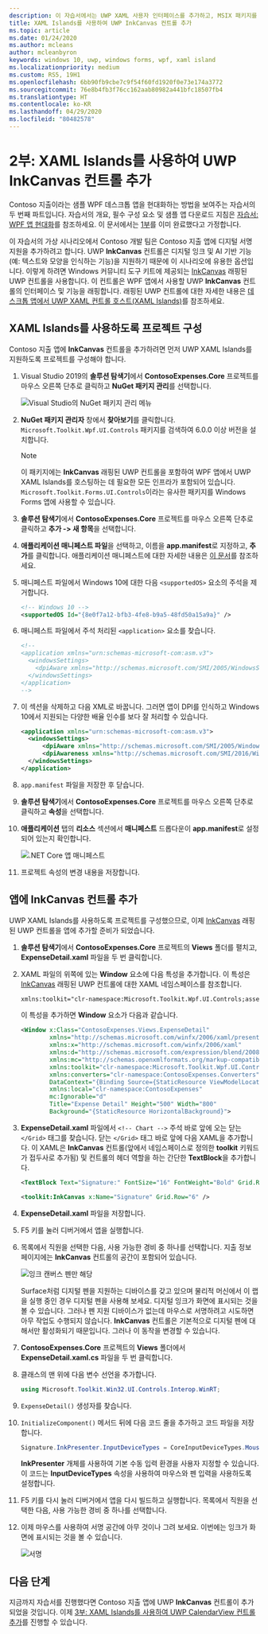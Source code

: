 ```yaml
---
description: 이 자습서에서는 UWP XAML 사용자 인터페이스를 추가하고, MSIX 패키지를 만들고, WPF 앱에 다른 최신 구성 요소를 통합하는 방법을 보여줍니다.
title: XAML Islands를 사용하여 UWP InkCanvas 컨트롤 추가
ms.topic: article
ms.date: 01/24/2020
ms.author: mcleans
author: mcleanbyron
keywords: windows 10, uwp, windows forms, wpf, xaml island
ms.localizationpriority: medium
ms.custom: RS5, 19H1
ms.openlocfilehash: 6bb90fb9cbe7c9f54f60fd1920f0e73e174a3772
ms.sourcegitcommit: 76e8b4fb3f76cc162aab80982a441bfc18507fb4
ms.translationtype: HT
ms.contentlocale: ko-KR
ms.lasthandoff: 04/29/2020
ms.locfileid: "80482578"
---
```

# <a name="part-2-add-a-uwp-inkcanvas-control-using-xaml-islands"></a>2부: XAML Islands를 사용하여 UWP InkCanvas 컨트롤 추가

Contoso 지출이라는 샘플 WPF 데스크톱 앱을 현대화하는 방법을 보여주는 자습서의 두 번째 파트입니다. 자습서의 개요, 필수 구성 요소 및 샘플 앱 다운로드 지침은 [자습서: WPF 앱 현대화](modernize-wpf-tutorial.md)를 참조하세요. 이 문서에서는 [1부](modernize-wpf-tutorial-1.md)를 이미 완료했다고 가정합니다.

이 자습서의 가상 시나리오에서 Contoso 개발 팀은 Contoso 지출 앱에 디지털 서명 지원을 추가하려고 합니다. UWP **InkCanvas** 컨트롤은 디지털 잉크 및 AI 기반 기능(예: 텍스트와 모양을 인식하는 기능)을 지원하기 때문에 이 시나리오에 유용한 옵션입니다. 이렇게 하려면 Windows 커뮤니티 도구 키트에 제공되는 [InkCanvas](https://docs.microsoft.com/windows/communitytoolkit/controls/wpf-winforms/inkcanvas) 래핑된 UWP 컨트롤을 사용합니다. 이 컨트롤은 WPF 앱에서 사용할 UWP **InkCanvas** 컨트롤의 인터페이스 및 기능을 래핑합니다. 래핑된 UWP 컨트롤에 대한 자세한 내용은 [데스크톱 앱에서 UWP XAML 컨트롤 호스트(XAML Islands)](xaml-islands.md)를 참조하세요.

## <a name="configure-the-project-to-use-xaml-islands"></a>XAML Islands를 사용하도록 프로젝트 구성

Contoso 지출 앱에 **InkCanvas** 컨트롤을 추가하려면 먼저 UWP XAML Islands를 지원하도록 프로젝트를 구성해야 합니다.

1. Visual Studio 2019의 **솔루션 탐색기**에서 **ContosoExpenses.Core** 프로젝트를 마우스 오른쪽 단추로 클릭하고 **NuGet 패키지 관리**를 선택합니다.

    ![Visual Studio의 NuGet 패키지 관리 메뉴](images/wpf-modernize-tutorial//ManageNuGetPackages.png)

2. **NuGet 패키지 관리자** 창에서 **찾아보기**를 클릭합니다. `Microsoft.Toolkit.Wpf.UI.Controls` 패키지를 검색하여 6.0.0 이상 버전을 설치합니다.

    > [!NOTE]
    > 이 패키지에는 **InkCanvas** 래핑된 UWP 컨트롤을 포함하여 WPF 앱에서 UWP XAML Islands를 호스팅하는 데 필요한 모든 인프라가 포함되어 있습니다. `Microsoft.Toolkit.Forms.UI.Controls`이라는 유사한 패키지를 Windows Forms 앱에 사용할 수 있습니다.

3. **솔루션 탐색기**에서 **ContosoExpenses.Core** 프로젝트를 마우스 오른쪽 단추로 클릭하고 **추가 -> 새 항목**을 선택합니다.

4. **애플리케이션 매니페스트 파일**을 선택하고, 이름을 **app.manifest**로 지정하고, **추가**를 클릭합니다. 애플리케이션 매니페스트에 대한 자세한 내용은 [이 문서](https://docs.microsoft.com/windows/desktop/SbsCs/application-manifests)를 참조하세요.

5. 매니페스트 파일에서 Windows 10에 대한 다음 `<supportedOS>` 요소의 주석을 제거합니다.

    ```xml
    <!-- Windows 10 -->
    <supportedOS Id="{8e0f7a12-bfb3-4fe8-b9a5-48fd50a15a9a}" />
    ```

6. 매니페스트 파일에서 주석 처리된 `<application>` 요소를 찾습니다.

    ```xml
    <!--
    <application xmlns="urn:schemas-microsoft-com:asm.v3">
      <windowsSettings>
        <dpiAware xmlns="http://schemas.microsoft.com/SMI/2005/WindowsSettings">true</dpiAware>
      </windowsSettings>
    </application>
    -->
    ```

7. 이 섹션을 삭제하고 다음 XML로 바꿉니다. 그러면 앱이 DPI를 인식하고 Windows 10에서 지원되는 다양한 배율 인수를 보다 잘 처리할 수 있습니다.

    ```xml
    <application xmlns="urn:schemas-microsoft-com:asm.v3">
      <windowsSettings>
          <dpiAware xmlns="http://schemas.microsoft.com/SMI/2005/WindowsSettings">true/PM</dpiAware>
          <dpiAwareness xmlns="http://schemas.microsoft.com/SMI/2016/WindowsSettings">PerMonitorV2, PerMonitor</dpiAwareness>
      </windowsSettings>
    </application>
    ```

8. `app.manifest` 파일을 저장한 후 닫습니다.

9. **솔루션 탐색기**에서 **ContosoExpenses.Core** 프로젝트를 마우스 오른쪽 단추로 클릭하고 **속성**을 선택합니다.

10. **애플리케이션** 탭의 **리소스** 섹션에서 **매니페스트** 드롭다운이 **app.manifest**로 설정되어 있는지 확인합니다.

    ![.NET Core 앱 매니페스트](images/wpf-modernize-tutorial/NetCoreAppManifest.png)

11. 프로젝트 속성의 변경 내용을 저장합니다.

## <a name="add-an-inkcanvas-control-to-the-app"></a>앱에 InkCanvas 컨트롤 추가

UWP XAML Islands를 사용하도록 프로젝트를 구성했으므로, 이제 [InkCanvas](https://docs.microsoft.com/windows/communitytoolkit/controls/wpf-winforms/inkcanvas) 래핑된 UWP 컨트롤을 앱에 추가할 준비가 되었습니다.

1. **솔루션 탐색기**에서 **ContosoExpenses.Core** 프로젝트의 **Views** 폴더를 펼치고, **ExpenseDetail.xaml** 파일을 두 번 클릭합니다.

2. XAML 파일의 위쪽에 있는 **Window** 요소에 다음 특성을 추가합니다. 이 특성은 [InkCanvas](https://docs.microsoft.com/windows/communitytoolkit/controls/wpf-winforms/inkcanvas) 래핑된 UWP 컨트롤에 대한 XAML 네임스페이스를 참조합니다.

    ```xml
    xmlns:toolkit="clr-namespace:Microsoft.Toolkit.Wpf.UI.Controls;assembly=Microsoft.Toolkit.Wpf.UI.Controls"
    ```

    이 특성을 추가하면 **Window** 요소가 다음과 같습니다.

    ```xml
    <Window x:Class="ContosoExpenses.Views.ExpenseDetail"
            xmlns="http://schemas.microsoft.com/winfx/2006/xaml/presentation"
            xmlns:x="http://schemas.microsoft.com/winfx/2006/xaml"
            xmlns:d="http://schemas.microsoft.com/expression/blend/2008"
            xmlns:mc="http://schemas.openxmlformats.org/markup-compatibility/2006"
            xmlns:toolkit="clr-namespace:Microsoft.Toolkit.Wpf.UI.Controls;assembly=Microsoft.Toolkit.Wpf.UI.Controls"
            xmlns:converters="clr-namespace:ContosoExpenses.Converters"
            DataContext="{Binding Source={StaticResource ViewModelLocator}, Path=ExpensesDetailViewModel}"
            xmlns:local="clr-namespace:ContosoExpenses"
            mc:Ignorable="d"
            Title="Expense Detail" Height="500" Width="800"
            Background="{StaticResource HorizontalBackground}">
    ```

4. **ExpenseDetail.xaml** 파일에서 `<!-- Chart -->` 주석 바로 앞에 오는 닫는 `</Grid>` 태그를 찾습니다. 닫는 `</Grid>` 태그 바로 앞에 다음 XAML을 추가합니다. 이 XAML은 **InkCanvas** 컨트롤(앞에서 네임스페이스로 정의한 **toolkit** 키워드가 접두사로 추가됨) 및 컨트롤의 헤더 역할을 하는 간단한 **TextBlock**을 추가합니다.

    ```xml
    <TextBlock Text="Signature:" FontSize="16" FontWeight="Bold" Grid.Row="5" />

    <toolkit:InkCanvas x:Name="Signature" Grid.Row="6" />
    ```

5. **ExpenseDetail.xaml** 파일을 저장합니다.

6. F5 키를 눌러 디버거에서 앱을 실행합니다.

7. 목록에서 직원을 선택한 다음, 사용 가능한 경비 중 하나를 선택합니다. 지출 정보 페이지에는 **InkCanvas** 컨트롤의 공간이 포함되어 있습니다.

    ![잉크 캔버스 펜만 해당](images/wpf-modernize-tutorial/InkCanvasPenOnly.png)

    Surface처럼 디지털 펜을 지원하는 디바이스를 갖고 있으며 물리적 머신에서 이 랩을 실행 중인 경우 디지털 펜을 사용해 보세요. 디지털 잉크가 화면에 표시되는 것을 볼 수 있습니다. 그러나 펜 지원 디바이스가 없는데 마우스로 서명하려고 시도하면 아무 작업도 수행되지 않습니다. **InkCanvas** 컨트롤은 기본적으로 디지털 펜에 대해서만 활성화되기 때문입니다. 그러나 이 동작을 변경할 수 있습니다.

8. **ContosoExpenses.Core** 프로젝트의 **Views** 폴더에서 **ExpenseDetail.xaml.cs** 파일을 두 번 클릭합니다.

9. 클래스의 맨 위에 다음 변수 선언을 추가합니다.

    ```csharp
    using Microsoft.Toolkit.Win32.UI.Controls.Interop.WinRT;
    ```

10. `ExpenseDetail()` 생성자를 찾습니다.

11. `InitializeComponent()` 메서드 뒤에 다음 코드 줄을 추가하고 코드 파일을 저장합니다.

    ```csharp
    Signature.InkPresenter.InputDeviceTypes = CoreInputDeviceTypes.Mouse | CoreInputDeviceTypes.Pen;
    ```

    **InkPresenter** 개체를 사용하여 기본 수동 입력 환경을 사용자 지정할 수 있습니다. 이 코드는 **InputDeviceTypes** 속성을 사용하여 마우스와 펜 입력을 사용하도록 설정합니다.

12. F5 키를 다시 눌러 디버거에서 앱을 다시 빌드하고 실행합니다. 목록에서 직원을 선택한 다음, 사용 가능한 경비 중 하나를 선택합니다.

13. 이제 마우스를 사용하여 서명 공간에 아무 것이나 그려 보세요. 이번에는 잉크가 화면에 표시되는 것을 볼 수 있습니다.

    ![서명](images/wpf-modernize-tutorial/Signature.png)

## <a name="next-steps"></a>다음 단계

지금까지 자습서를 진행했다면 Contoso 지출 앱에 UWP **InkCanvas** 컨트롤이 추가되었을 것입니다. 이제 [3부: XAML Islands를 사용하여 UWP CalendarView 컨트롤 추가](modernize-wpf-tutorial-3.md)를 진행할 수 있습니다.
